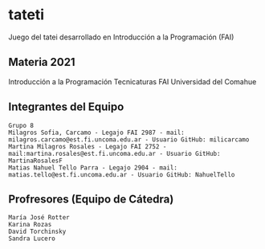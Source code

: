 # tateti
Juego del tatei desarrollado en Introducción a la Programación (FAI)

## Materia 2021
Introducción a la Programación
Tecnicaturas
FAI
Universidad del Comahue

## Integrantes del Equipo
    Grupo 8
    Milagros Sofia, Carcamo - Legajo FAI 2987 - mail: milagros.carcamo@est.fi.uncoma.edu.ar - Usuario GitHub: milicarcamo
    Martina Milagros Rosales - Legajo FAI 2752 - mail:martina.rosales@est.fi.uncoma.edu.ar - Usuario GitHub: MartinaRosalesF
    Matias Nahuel Tello Parra - Legajo 2904 - mail: matias.tello@est.fi.uncoma.edu.ar - Usuario GitHub: NahuelTello

## Profresores (Equipo de Cátedra)
    María José Rotter
    Karina Rozas
    David Torchinsky
    Sandra Lucero